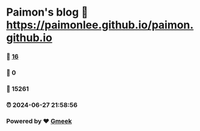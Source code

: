 # Paimon's blog :link: https://paimonlee.github.io/paimon.github.io 
### :page_facing_up: [16](https://paimonlee.github.io/paimon.github.io/tag.html) 
### :speech_balloon: 0 
### :hibiscus: 15261 
### :alarm_clock: 2024-06-27 21:58:56 
### Powered by :heart: [Gmeek](https://github.com/Meekdai/Gmeek)
